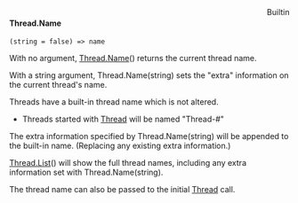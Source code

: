 <div style="float:right"><span class="builtin">Builtin</span></div>

#### Thread.Name

``` suneido
(string = false) => name
```

With no argument, [Thread.Name](<Thread.Name.md>)() returns the current thread name.

With a string argument, Thread.Name(string) sets the "extra" information on the current thread's name.

Threads have a built-in thread name which is not altered.

-	Threads started with 
	[Thread](<../Thread.md>) will be named "Thread-#"


The extra information specified by Thread.Name(string) will be appended to the built-in name. (Replacing any existing extra information.)

[Thread.List](<Thread.List.md>)() will show the full thread names, including any extra information set with Thread.Name(string).

The thread name can also be passed to the initial [Thread](<Thread.md>) call.